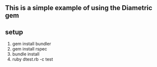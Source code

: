 ## This is a simple example of using the Diametric gem

## setup

1. gem install bundler
2. gem install rspec
3. bundle install
4. ruby dtest.rb -c test